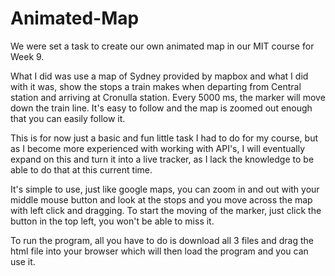 # Animated-Map
We were set a task to create our own animated map in our MIT course for Week 9.

What I did was use a map of Sydney provided by mapbox and what I did with it was, show the stops a train makes when departing from Central station and arriving at Cronulla station. Every 5000 ms, the marker will move down the train line. It's easy to follow and the map is zoomed out enough that you can easily follow it. 

This is for now just a basic and fun little task I had to do for my course, but as I become more experienced with working with API's, I will eventually expand on this and turn it into a live tracker, as I lack the knowledge to be able to do that at this current time. 

It's simple to use, just like google maps, you can zoom in and out with your middle mouse button and look at the stops and you move across the map with left click and dragging.
To start the moving of the marker, just click the button in the top left, you won't be able to miss it.

To run the program, all you have to do is download all 3 files and drag the html file into your browser which will then load the program and you can use it.

